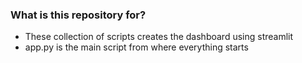 ### What is this repository for? ###

* These collection of scripts creates the dashboard using streamlit
* app.py is the main script from where everything starts



